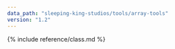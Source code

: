 ```yaml
---
data_path: "sleeping-king-studios/tools/array-tools"
version: "1.2"
---
```


{% include reference/class.md %}
